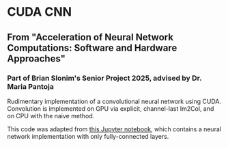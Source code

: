 # CUDA CNN
## From "Acceleration of Neural Network Computations: Software and Hardware Approaches"
### Part of Brian Slonim's Senior Project 2025, advised by Dr. Maria Pantoja

Rudimentary implementation of a convolutional neural network using CUDA. Convolution is implemented on GPU via explicit, channel-last Im2Col, and on CPU with the naive method.

This code was adapted from [this Jupyter notebook](https://colab.research.google.com/drive/1Ynj9EVbEGMZsl5hPUcaLrlV5nNL51B74?usp=sharing), which contains a neural network implementation with only fully-connected layers.
